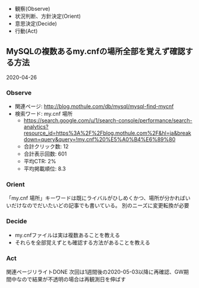 - 観察(Observe)
- 状況判断、方針決定(Orient)
- 意思決定(Decide)
- 行動(Act)


## MySQLの複数あるmy.cnfの場所全部を覚えず確認する方法

2020-04-26

### Observe
- 関連ページ: http://blog.mothule.com/db/mysql/mysql-find-mycnf
- 検索ワード: my.cnf 場所
  - https://search.google.com/u/1/search-console/performance/search-analytics?resource_id=https%3A%2F%2Fblog.mothule.com%2F&hl=ja&breakdown=query&query=!my.cnf%20%E5%A0%B4%E6%89%80
  - 合計クリック数: 12
  - 合計表示回数: 601
  - 平均CTR: 2%
  - 平均掲載順位: 8.3

### Orient
「my.cnf 場所」キーワードは既にライバルがひしめくかつ、場所が分かればいいだけなのでだいたいどの記事でも書いている。
別のニーズに変更転換が必要

### Decide
- my.cnfファイルは実は複数あることを教える
- それらを全部覚えずとも確認する方法があることを教える

### Act
関連ページリライトDONE
次回は1週間後の2020-05-03以降に再確認、GW期間中なので結果が不透明の場合は再観測日を伸ばす

